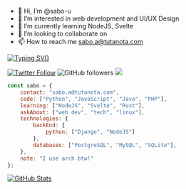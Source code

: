 - 👋 Hi, I’m @sabo-u
- 👀 I’m interested in web development and UI/UX Design
- 🌱 I’m currently learning NodeJS, Svelte
- 💞️ I’m looking to collaborate on 
- 📫 How to reach me sabo.a@tutanota.com

[![Typing SVG](https://readme-typing-svg.herokuapp.com?font=Noto+Sans&color=%2336BCF7&lines=Programmer;CyberSec;Python%2C+Java%2C+JavaScript;React%2C+Vue%2C+Svelte;Linux)](https://git.io/typing-svg)

[![Twitter Follow](https://img.shields.io/twitter/follow/_sabo_u?label=Follow)](https://twitter.com/_sabo_u)
![GitHub followers](https://img.shields.io/github/followers/sabo-u?label=Follow&style=social)
![](https://visitor-badge.glitch.me/badge?page_id=sabo-u.sabo-u)

```javascript
const sabo = {
    contact: "sabo.a@tutanota.com",
    code: ["Python", "JavaScript", "Java", "PHP"],
    learning: ["NodeJS", "Svelte", "Rust"],
    askAbout: ["web dev", "tech", "linux"],
    technologies: {
        backEnd: {
            python: ["Django", "NodeJS"]
        },
        databases: ["PostgreSQL", "MySQL", "SQLite"],
    },
    note: "I use arch btw!"
};
```
[![GitHub Stats](https://github-readme-stats.vercel.app/api/?username=sabo-u&show_icons=true&include_all_commits=true&count_private=true&theme=github_dark)]()
